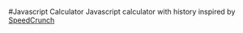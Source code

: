 #Javascript Calculator
Javascript calculator with history inspired by [SpeedCrunch](http://speedcrunch.org)
